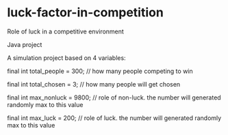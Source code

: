 # luck-factor-in-competition
Role of luck in a competitive environment


Java project


A simulation project based on 4 variables:

final int total_people = 300;   // how many people competing to win

final int total_chosen = 3;     // how many people will get chosen

final int max_nonluck = 9800;   // role of non-luck. the number will generated randomly max to this value

final int max_luck = 200;       // role of luck. the number will generated randomly max to this value
